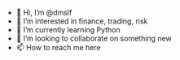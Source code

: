 - 👋 Hi, I’m @dmslf
- 👀 I’m interested in finance, trading, risk
- 🌱 I’m currently learning Python
- 💞️ I’m looking to collaborate on something new
- 📫 How to reach me here

<!---
dmslf/dmslf is a ✨ special ✨ repository because its `README.md` (this file) appears on your GitHub profile.
You can click the Preview link to take a look at your changes.
--->
